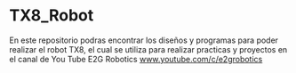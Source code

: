 # TX8_Robot
En este repositorio podras encontrar los diseños  y programas para poder realizar el robot TX8, el cual se utiliza para realizar practicas y proyectos en el canal de You Tube E2G Robotics
www.youtube.com/c/e2grobotics
